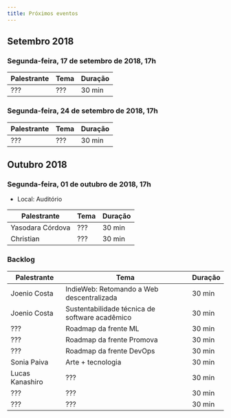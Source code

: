 ```yaml
---
title: Próximos eventos
---
```


## Setembro 2018

### Segunda-feira, 17 de setembro de 2018, 17h

| Palestrante        | Tema                                     | Duração |
| ------------------ | ---------------------------------------- | ------- |
| ???                | ???                                      | 30 min  |

### Segunda-feira, 24 de setembro de 2018, 17h

| Palestrante        | Tema                                     | Duração |
| ------------------ | ---------------------------------------- | ------- |
| ???                | ???                                      | 30 min  |

## Outubro 2018

### Segunda-feira, 01 de outubro de 2018, 17h

* Local: Auditório

| Palestrante        | Tema                                     | Duração |
| ------------------ | ---------------------------------------- | ------- |
| Yasodara Córdova   | ???                                      | 30 min  |
| Christian          | ???                                      | 30 min  |

### Backlog

| Palestrante     | Tema                                            | Duração |
| --------------- | ----------------------------------------------- | ------- |
| Joenio Costa    | IndieWeb: Retomando a Web descentralizada       | 30 min  |
| Joenio Costa    | Sustentabilidade técnica de software acadêmico  | 30 min  |
| ???             | Roadmap da frente ML                            | 30 min  |
| ???             | Roadmap da frente Promova                       | 30 min  |
| ???             | Roadmap da frente DevOps                        | 30 min  |
| Sonia Paiva     | Arte + tecnologia                               | 30 min  |
| Lucas Kanashiro | ???                                             | 30 min  |
| ???             | ???                                             | 30 min  |
| ???             | ???                                             | 30 min  |
